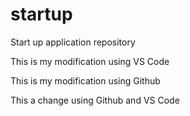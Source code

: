 # startup
Start up application repository

This is my modification using VS Code

This is my modification using Github

This a change using Github and VS Code